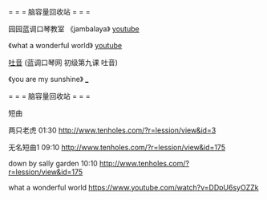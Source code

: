 

= = = 脑容量回收站 = = =

园园蓝调口琴教室 《jambalaya》 [youtube](https://www.youtube.com/watch?v=cAg42r9PaHE)

《what a wonderful world》 [youtube](https://www.youtube.com/watch?v=C9ApUAi7D8A)

[吐音](https://www.youtube.com/watch?v=k_OnIzxm4qo)
(蓝调口琴网 初级第九课 吐音)

《you are my sunshine》 [_](https://www.youtube.com/watch?v=DDpU6syOZZk)

= = = 脑容量回收站 = = =

短曲

两只老虎
01:30
http://www.tenholes.com/?r=lession/view&id=3

无名短曲1
09:10
http://www.tenholes.com/?r=lession/view&id=175

down by sally garden
10:10
http://www.tenholes.com/?r=lession/view&id=175

what a wonderful world
https://www.youtube.com/watch?v=DDpU6syOZZk


